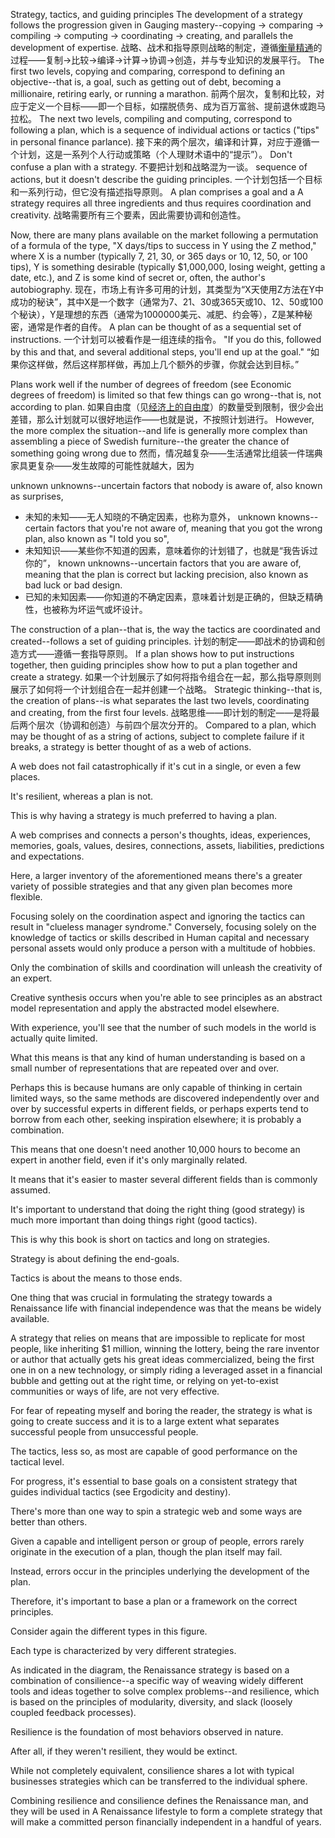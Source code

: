 Strategy,  tactics,  and  guiding principles The  development  of  a  strategy  follows  the  progression  given  in  Gauging mastery--copying -> comparing -> compiling -> computing -> coordinating  -> creating,  and  parallels  the  development  of  expertise. 
战略、战术和指导原则战略的制定，遵循[衡量精通]()的过程——复制->比较->编译->计算->协调->创造，并与专业知识的发展平行。
The  first  two  levels, copying and comparing, correspond to defining an objective--that is, a goal, such as  getting  out  of  debt,  becoming  a  millionaire,  retiring  early,  or  running  a marathon. 
前两个层次，复制和比较，对应于定义一个目标——即一个目标，如摆脱债务、成为百万富翁、提前退休或跑马拉松。
The  next  two  levels,  compiling  and  computing,  correspond  to following a plan, which is a sequence of individual actions or tactics ("tips" in personal  finance  parlance). 
接下来的两个层次，编译和计算，对应于遵循一个计划，这是一系列个人行动或策略（个人理财术语中的“提示”）。
Don't  confuse  a  plan  with  a  strategy. 
不要把计划和战略混为一谈。
sequence  of actions, but it  doesn't describe the guiding principles. 
一个计划包括一个目标和一系列行动，但它没有描述指导原则。
A  plan comprises a goal and a A  strategy  requires  all  three  ingredients  and  thus  requires coordination and creativity. 
战略需要所有三个要素，因此需要协调和创造性。

Now, there are many plans available on the market following a permutation of a formula of the type, "X days/tips to success in Y using the Z method," where X is a number (typically 7, 21, 30, or 365 days or 10, 12, 50, or 100 tips), Y is something  desirable  (typically  $1,000,000,  losing  weight,  getting  a  date,  etc.), and Z is some kind of secret or, often, the author's autobiography. 
现在，市场上有许多可用的计划，其类型为“X天使用Z方法在Y中成功的秘诀”，其中X是一个数字（通常为7、21、30或365天或10、12、50或100个秘诀），Y是理想的东西（通常为1000000美元、减肥、约会等），Z是某种秘密，通常是作者的自传。
A plan can be thought  of  as  a  sequential  set  of  instructions. 
一个计划可以被看作是一组连续的指令。
"If  you  do  this,  followed  by  this and that, and several additional steps, you'll end up at the goal." 
“如果你这样做，然后这样那样做，再加上几个额外的步骤，你就会达到目标。”

Plans work well if the number of degrees of freedom (see Economic degrees of freedom) is limited so that few things can go wrong--that is, not according to plan. 
如果自由度（见[经济上的自由度]()）的数量受到限制，很少会出差错，那么计划就可以很好地运作——也就是说，不按照计划进行。
However,  the  more  complex  the  situation--and  life  is  generally  more complex than assembling a piece of Swedish furniture--the greater the chance of something going wrong due to 
然而，情况越复杂——生活通常比组装一件瑞典家具更复杂——发生故障的可能性就越大，因为

unknown unknowns--uncertain factors that nobody is aware of, also known as surprises, 
- 未知的未知——无人知晓的不确定因素，也称为意外，
unknown  knowns--certain  factors  that  you're  not  aware  of,  meaning  that you got the wrong plan, also known as "I told you so", 
- 未知知识——某些你不知道的因素，意味着你的计划错了，也就是“我告诉过你的”，
known unknowns--uncertain factors that you are aware of, meaning that the plan is correct but lacking precision, also known as bad luck or bad design. 
- 已知的未知因素——你知道的不确定因素，意味着计划是正确的，但缺乏精确性，也被称为坏运气或坏设计。

The  construction  of  a  plan--that  is,  the  way  the  tactics  are  coordinated  and created--follows  a  set  of  guiding  principles. 
计划的制定——即战术的协调和创造方式——遵循一套指导原则。
If  a  plan  shows  how  to  put instructions  together,  then  guiding  principles  show  how  to  put  a  plan  together and  create  a  strategy. 
如果一个计划展示了如何将指令组合在一起，那么指导原则则展示了如何将一个计划组合在一起并创建一个战略。
Strategic thinking--that is, the creation of plans--is what separates the last two levels, coordinating and creating, from the first four levels. 
战略思维——即计划的制定——是将最后两个层次（协调和创造）与前四个层次分开的。
Compared to a plan, which may be thought of as a string of actions, subject to complete failure if it breaks, a strategy is better thought of as a web of actions. 

A web does not fail catastrophically if it's cut in a single, or even a few places. 

It's resilient, whereas a plan is not. 

This is why having a strategy is much preferred to  having  a  plan. 

 A  web  comprises  and  connects  a  person's  thoughts,  ideas, experiences,  memories,  goals,  values,  desires,  connections,  assets,  liabilities, predictions  and  expectations. 

 Here,  a  larger  inventory  of  the  aforementioned means  there's  a  greater  variety  of  possible  strategies  and  that  any  given  plan becomes more flexible. 

Focusing solely on the coordination aspect and ignoring the  tactics  can  result  in  "clueless  manager  syndrome."  Conversely,  focusing solely  on  the  knowledge  of  tactics  or  skills  described  in  Human  capital  and necessary  personal  assets  would  only  produce  a  person  with  a  multitude  of hobbies. 

 Only  the  combination  of  skills  and  coordination  will  unleash  the creativity  of  an  expert. 

 Creative  synthesis  occurs  when  you're  able  to  see principles as an abstract model representation and apply the abstracted model elsewhere. 

With experience, you'll see that the number of such models in the world  is  actually  quite  limited. 

 What  this  means  is  that  any  kind  of  human understanding is based on a small number of representations that are repeated over and over. 

Perhaps this is because humans are only capable of thinking in certain limited ways, so the same methods are discovered independently over and  over  by  successful  experts  in  different  fields,  or  perhaps  experts tend  to borrow  from  each  other,  seeking  inspiration  elsewhere;  it  is  probably  a combination. 

This means that one doesn't need another 10,000 hours to become an expert in another field, even if it's only marginally related. 

It means that it's easier to master several different fields than is commonly assumed. 


It's important to understand that doing the right thing (good strategy) is much more important than doing things right (good tactics). 

This is why this book is short on tactics and long on strategies. 

Strategy is about defining the end-goals. 

Tactics  is  about  the  means  to  those  ends. 

 One  thing  that  was  crucial  in formulating the strategy towards a Renaissance life with financial independence was that the means be widely available. 

A strategy that relies on means that are impossible to replicate for most people, like inheriting $1 million, winning the lottery,  being  the  rare  inventor  or  author  that  actually  gets  his  great  ideas commercialized, being the first one in on a new technology, or simply riding a leveraged asset in a financial bubble and getting out at the right time, or relying on yet-to-exist communities or ways of life, are not very effective. 

For fear of repeating myself and boring the reader, the strategy is what is going to create success  and  it  is  to  a  large  extent  what  separates  successful  people  from unsuccessful  people. 

 The  tactics,  less  so,  as  most  are  capable  of  good performance on the tactical level. 


For progress, it's essential to base goals on a consistent strategy that guides individual tactics (see Ergodicity and destiny). 

 There's  more  than  one  way  to spin a strategic web and some ways are better than others. 

Given a capable and intelligent person or group of people, errors rarely originate in the execution of a plan,  though  the  plan  itself  may  fail. 

 Instead,  errors  occur  in  the  principles underlying the development of the plan. 

Therefore, it's important to base a plan or a framework on the correct principles. 


Consider again the different types in this figure. 

Each type is characterized by  very  different  strategies. 

 As  indicated  in  the  diagram,  the  Renaissance strategy is based on a combination of consilience--a specific way of weaving widely  different  tools  and  ideas  together  to  solve  complex  problems--and resilience, which is based on the principles of modularity, diversity, and slack (loosely  coupled  feedback  processes). 

 Resilience  is  the  foundation  of  most behaviors observed in nature. 

After all, if they weren't resilient, they would be extinct. 

While not completely equivalent, consilience shares a lot with typical businesses  strategies  which  can  be  transferred  to  the  individual  sphere. 

Combining resilience  and  consilience  defines  the  Renaissance  man,  and  they will be used in A  Renaissance  lifestyle  to  form  a  complete  strategy  that  will make a committed person financially independent in a handful of years. 

